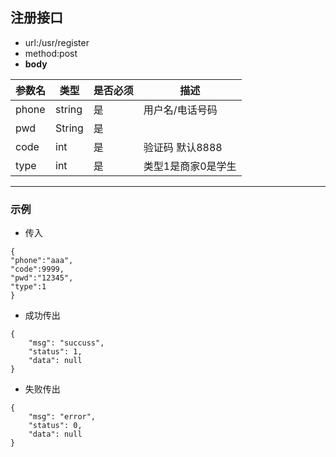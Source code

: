 ## 注册接口


- url:/usr/register
- method:post
- __body__

参数名 | 类型 | 是否必须 | 描述
---- | ---- | ---- |----
phone | string | 是 | 用户名/电话号码
pwd | String | 是 | 
code | int | 是 | 验证码 默认8888
type | int |是 | 类型1是商家0是学生

---

### 示例
- 传入
```
{
"phone":"aaa",
"code":9999,
"pwd":"12345",
"type":1
}
```

- 成功传出
```
{
    "msg": "succuss",
    "status": 1,
    "data": null
}
```

- 失败传出
```
{
    "msg": "error",
    "status": 0,
    "data": null
}
```







